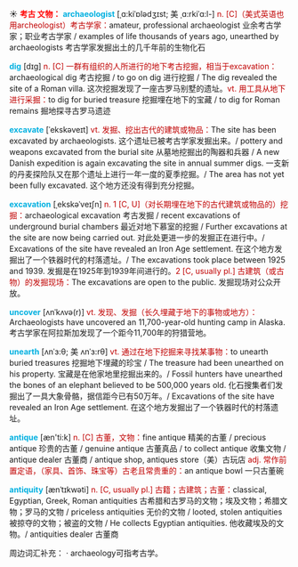 ☀ <font color="red">**考古 文物：**</font>
<font color="sky blue">**archaeologist**</font> [ˌɑ:kiˈɒlədʒɪst; 美 ˌɑ:rkiˈɑ:l-]
<font color="#c00000">n. [C]（美式英语也用archeologist）考古学家：</font>amateur, professional archaeologist 业余考古学家；职业考古学家 / examples of life thousands of years ago, unearthed by archaeologists 考古学家发掘出土的几千年前的生物化石

<font color="sky blue">**dig**</font> [dɪɡ] 
<font color="#c00000">n. [C] 一群有组织的人所进行的地下考古挖掘，相当于excavation：</font>archaeological dig 考古挖掘 / to go on dig 进行挖掘 / The dig revealed the site of a Roman villa. 这次挖掘发现了一座古罗马别墅的遗址。<font color="#c00000">vt. 用工具从地下进行采掘：</font>to dig for buried treasure 挖掘埋在地下的宝藏 / to dig for Roman remains 掘地探寻古罗马遗迹

<font color="sky blue">**excavate**</font> [ˈekskəveɪt]
<font color="#c00000">vt. 发掘、挖出古代的建筑或物品：</font>The site has been excavated by archaeologists. 这个遗址已被考古学家发掘出来。/ pottery and weapons excavated from the burial site 从墓地挖掘出的陶器和兵器 / A new Danish expedition is again excavating the site in annual summer digs. 一支新的丹麦探险队又在那个遗址上进行一年一度的夏季挖掘。/ The area has not yet been fully excavated. 这个地方还没有得到充分挖掘。         

<font color="sky blue">**excavation**</font> [ˌekskəˈveɪʃn]
<font color="#c00000">n. 1 [C, U]（对长期埋在地下的古代建筑或物品的）挖掘：</font>archaeological excavation 考古发掘 / recent excavations of underground burial chambers 最近对地下慕室的挖掘 / Further excavations at the site are now being carried out. 对此处更进一步的发掘正在进行中。/ Excavations of the site have revealed an Iron Age settlement. 在这个地方发掘出了一个铁器时代的村落遗址。/ The excavations took place between 1925 and 1939. 发掘是在1925年到1939年间进行的。<font color="#c00000">2 [C, usually pl.] 古建筑（或古物）的发掘现场：</font>The excavations are open to the public. 发掘现场对公众开放。

<font color="sky blue">**uncover**</font> [ʌnˈkʌvə(r)]
<font color="#c00000">vt. 发现、发掘（长久埋藏于地下的事物或地方）：</font>Archaeologists have uncovered an 11,700-year-old hunting camp in Alaska. 考古学家在阿拉斯加发现了一个距今11,700年的狩猎营地。

<font color="sky blue">**unearth**</font> [ʌnˈɜ:θ; 美 ʌnˈɜ:rθ]
<font color="#c00000">vt. 通过在地下挖掘来寻找某事物：</font>to unearth buried treasures 挖掘地下埋藏的珍宝 / The treasure had been unearthed on his property. 宝藏是在他家地里挖掘出来的。/ Fossil hunters have unearthed the bones of an elephant believed to be 500,000 years old. 化石搜集者们发掘出了一具大象骨骼，据信距今已有50万年。/ Excavations of the site have revealed an Iron Age settlement. 在这个地方发掘出了一个铁器时代的村落遗址。

<font color="sky blue">**antique**</font> [æn'ti:k] 
<font color="#c00000">n. [C] 古董，文物：</font>fine antique 精美的古董 / precious antique 珍贵的古董 / genuine antique 古董真品 / to collect antique 收集文物 / antique dealer 古董商 / antique shop, antiques store（美）古玩店 <font color="#c00000">adj. 常作前置定语，（家具、首饰、珠宝等）古老且常贵重的：</font>an antique bowl 一只古董碗

<font color="sky blue">**antiquity**</font> [ænˈtɪkwəti]
<font color="#c00000">n. [C, usually pl.] 古籍；古建筑；古董：</font>classical, Egyptian, Greek, Roman antiquities 古希腊和古罗马的文物；埃及文物；希腊文物；罗马的文物 / priceless antiquities 无价的文物 / looted, stolen antiquities 被掠夺的文物；被盗的文物 / He collects Egyptian antiquities. 他收藏埃及的文物。/ antiquities dealer 古董商

周边词汇补充：
· archaeology可指考古学。
